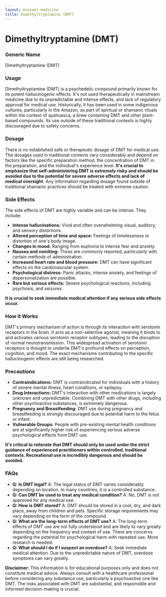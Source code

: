 ```yaml
---
layout: minimal-medicine
title: Dimethyltryptamine (DMT)
---
```


# Dimethyltryptamine (DMT)
### Generic Name
Dimethyltryptamine (DMT)

### Usage
Dimethyltryptamine (DMT) is a psychedelic compound primarily known for its potent hallucinogenic effects.  It's not used therapeutically in mainstream medicine due to its unpredictable and intense effects, and lack of regulatory approval for medical use.  Historically, it has been used in some indigenous cultures, particularly in the Amazon, as part of spiritual or shamanic rituals within the context of ayahuasca, a brew containing DMT and other plant-based compounds.  Its use outside of these traditional contexts is highly discouraged due to safety concerns.

### Dosage
There is no established safe or therapeutic dosage of DMT for medical use.  The dosages used in traditional contexts vary considerably and depend on factors like the specific preparation method, the concentration of DMT in the preparation, and the individual's experience level.  **It's crucial to emphasize that self-administering DMT is extremely risky and should be avoided due to the potential for severe adverse effects and lack of medical oversight.**  Any information regarding dosage found outside of traditional shamanic practices should be treated with extreme caution.


### Side Effects
The side effects of DMT are highly variable and can be intense. They include:

* **Intense hallucinations:**  Vivid and often overwhelming visual, auditory, and sensory distortions.
* **Altered perception of time and space:** Feelings of timelessness or distortion of one's body image.
* **Changes in mood:**  Ranging from euphoria to intense fear and anxiety.
* **Nausea and vomiting:**  These are commonly reported, particularly with certain methods of administration.
* **Increased heart rate and blood pressure:**  DMT can have significant effects on the cardiovascular system.
* **Psychological distress:**  Panic attacks, intense anxiety, and feelings of depersonalization are possible.
* **Rare but serious effects:**  Severe psychological reactions, including psychosis, and seizures.


**It is crucial to seek immediate medical attention if any serious side effects occur.**

### How it Works
DMT's primary mechanism of action is through its interaction with serotonin receptors in the brain.  It acts as a non-selective agonist, meaning it binds to and activates various serotonin receptor subtypes, leading to the disruption of normal neurotransmission. This widespread activation of serotonin receptors is thought to underlie DMT's profound effects on perception, cognition, and mood. The exact mechanisms contributing to the specific hallucinogenic effects are still being researched.

### Precautions
* **Contraindications:** DMT is contraindicated for individuals with a history of severe mental illness, heart conditions, or epilepsy.
* **Drug Interactions:** DMT's interaction with other medications is largely unknown and unpredictable. Combining DMT with other drugs, including other psychoactive substances, is extremely dangerous.
* **Pregnancy and Breastfeeding:**  DMT use during pregnancy and breastfeeding is strongly discouraged due to potential harm to the fetus or infant.
* **Vulnerable Groups:** People with pre-existing mental health conditions are at significantly higher risk of experiencing serious adverse psychological effects from DMT use.

**It's critical to reiterate that DMT should only be used under the strict guidance of experienced practitioners within controlled, traditional contexts.  Recreational use is incredibly dangerous and should be avoided.**


### FAQs

* **Q: Is DMT legal?** A:  The legal status of DMT varies considerably depending on location. In many countries, it is a controlled substance.
* **Q:  Can DMT be used to treat any medical condition?** A:  No, DMT is not approved for any medical use.
* **Q: How is DMT stored?** A:  DMT should be stored in a cool, dry, and dark place, away from children and pets.  Specific storage requirements may vary depending on the form of the compound.
* **Q: What are the long-term effects of DMT use?** A:  The long-term effects of DMT use are not fully understood and are likely to vary greatly depending on the frequency and context of use. There are concerns regarding the potential for psychological harm with repeated use.  More research is needed.
* **Q: What should I do if I suspect an overdose?** A: Seek immediate medical attention.  Due to the unpredictable nature of DMT, overdose symptoms can vary greatly.


**Disclaimer:** This information is for educational purposes only and does not constitute medical advice.  Always consult with a healthcare professional before considering any substance use, particularly a psychoactive one like DMT.  The risks associated with DMT are substantial, and responsible and informed decision-making is crucial.
